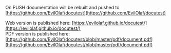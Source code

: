 On PUSH documentation will be rebuilt and pushed to [https://github.com/EvilOlaf/docutest](https://github.com/EvilOlaf/docutest)

Web version is published here: [https://evilolaf.github.io/docutest/](https://evilolaf.github.io/docutest/)  
PDF version is published here: [https://github.com/EvilOlaf/docutest/blob/master/pdf/document.pdf](https://github.com/EvilOlaf/docutest/blob/master/pdf/document.pdf)
